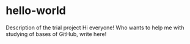 # hello-world
Description of the trial project
Hi everyone!
Who wants to help me with studying of bases of GitHub, write here!

